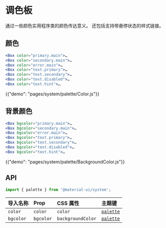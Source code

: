 # 调色板

<p class="description">通过一些颜色实用程序类的颜色传达意义。 还包括支持带悬停状态的样式链接。</p>

## 颜色

```jsx
<Box color="primary.main">…
<Box color="secondary.main">…
<Box color="error.main">…
<Box color="text.primary">…
<Box color="text.secondary">…
<Box color="text.disabled">…
<Box color="text.hint">…
```

{{"demo": "pages/system/palette/Color.js"}}

## 背景颜色

```jsx
<Box bgcolor="primary.main">…
<Box bgcolor="secondary.main">…
<Box bgcolor="error.main">…
<Box bgcolor="text.primary">…
<Box bgcolor="text.secondary">…
<Box bgcolor="text.disabled">…
<Box bgcolor="text.hint">…
```

{{"demo": "pages/system/palette/BackgroundColor.js"}}

## API

```js
import { palette } from '@material-ui/system';
```

| 导入名称      | Prop      | CSS 属性            | 主题键                                                              |
|:--------- |:--------- |:----------------- |:---------------------------------------------------------------- |
| `color`   | `color`   | `color`           | [`palette`](/customization/default-theme/?expend-path=$.palette) |
| `bgcolor` | `bgcolor` | `backgroundColor` | [`palette`](/customization/default-theme/?expend-path=$.palette) |